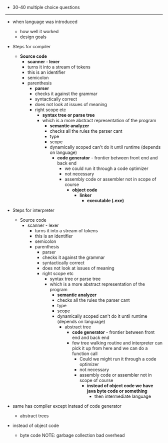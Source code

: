 - 30-40 multiple choice questions
---
- when language was introduced
	- how well it worked
	- design goals 

- Steps for compiler
	- **Source code**
		- **scanner - lexer**
		- turns it into a stream of tokens
		- this is an identifier
		- semicolon
		- parenthesis
			- **parser**
			- checks it against the grammar 
			- syntactically correct
			- does not look at issues of meaning 
			- right scope etc
				- **syntax tree or parse tree**
				- which is a more abstract representation of the program
					- **semantic analyzer** 
					- checks all the rules the parser cant
					- type
					- scope
					- dynamically scoped can't do it until runtime (depends on language)
						- **code generator** - frontier between front end and back end
							- we could run it through a code optimizer 
							- not necessary 
							- assembly code or assembler not in scope of course
								- **object code**
									- **linker**
										- **executable (.exe)**
- Steps for interpreter
	- Source code
		- scanner - lexer
			- turns it into a stream of tokens
			- this is an identifier
			- semicolon
			- parenthesis
				- parser
				- checks it against the grammar 
				- syntactically correct
				- does not look at issues of meaning 
				- right scope etc
					- syntax tree or parse tree
					- which is a more abstract representation of the program
						- **semantic analyzer** 
						- checks all the rules the parser cant
						- type
						- scope
						- dynamically scoped can't do it until runtime (depends on language)
							- abstract tree 
								- **code generator** - frontier between front end and back end
								- few tree walking routine and interpreter can pick it up from here and we can do a function call
									- Could we might run it through a code optimizer 
									- not necessary 
									- assembly code or assembler not in scope of course
										- **instead of object code we have java byte code or something**
											- then intermediate language 
- same has compiler except instead of code generator
	- abstract trees
- instead of object code
	- byte code
NOTE: garbage collection bad overhead